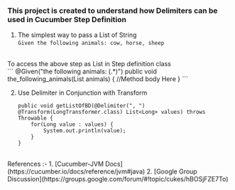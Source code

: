 ### This project is created to understand how Delimiters can be used in Cucumber Step Definition


1. The simplest way to pass a List of String<br/>
	```Given the following animals: cow, horse, sheep```
<br/>
To access the above step as List<String> in Step definition class<br/>
	```
	@Given("the following animals: (.*)")
    	public void the_following_animals(List<String> animals) {
    		//Method body Here
    	}
    	```
    	
2. Use Delimiter in Conjunction with Transform
	```
	public void getListOfBD(@Delimiter(", ") @Transform(LongTransformer.class) List<Long> values) throws Throwable {
		for(Long value : values) {
			System.out.println(value);
		}
	}
	```

<br/>
References :-
1. [Cucumber-JVM Docs](https://cucumber.io/docs/reference/jvm#java)
2. [Google Group Discussion](https://groups.google.com/forum/#!topic/cukes/hBOSjFZE7To)

